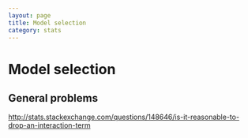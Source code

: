 ```yaml
---
layout: page
title: Model selection
category: stats
---
```


Model selection
===




## General problems 


http://stats.stackexchange.com/questions/148646/is-it-reasonable-to-drop-an-interaction-term 